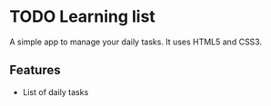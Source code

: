 # TODO Learning list
A simple app to manage your daily tasks.
It uses HTML5 and CSS3.

## Features
* List of daily tasks